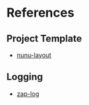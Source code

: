 # References


## Project Template

- [nunu-layout](github.com/go-nunu/nunu-layout-basic)

## Logging

- [zap-log](https://www.golinuxcloud.com/golang-zap-logger/)